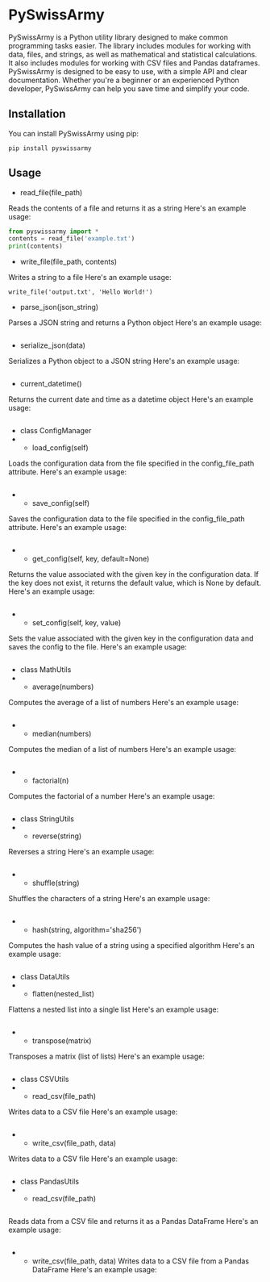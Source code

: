 # PySwissArmy

PySwissArmy is a Python utility library designed to make common programming tasks easier.
The library includes modules for working with data, files, and strings, as well as mathematical and statistical calculations.
It also includes modules for working with CSV files and Pandas dataframes.
PySwissArmy is designed to be easy to use, with a simple API and clear documentation.
Whether you're a beginner or an experienced Python developer, PySwissArmy can help you save time and simplify your code.

## Installation

You can install PySwissArmy using pip:

```
pip install pyswissarmy
```

## Usage

- read_file(file_path)

Reads the contents of a file and returns it as a string
Here's an example usage:

```python
from pyswissarmy import *
contents = read_file('example.txt')
print(contents)
```

- write_file(file_path, contents)

Writes a string to a file
Here's an example usage:
```
write_file('output.txt', 'Hello World!')
```

- parse_json(json_string)

Parses a JSON string and returns a Python object
Here's an example usage:
```

```

- serialize_json(data)

Serializes a Python object to a JSON string
Here's an example usage:
```

```

- current_datetime()

Returns the current date and time as a datetime object
Here's an example usage:
```

```

- class ConfigManager
- - load_config(self)

Loads the configuration data from the file specified in the config_file_path attribute.
Here's an example usage:
```

```

- - save_config(self)

Saves the configuration data to the file specified in the config_file_path attribute.
Here's an example usage:
```

```

- - get_config(self, key, default=None)

Returns the value associated with the given key in the configuration data. If the key does not exist, it returns the default value, which is None by default.
Here's an example usage:
```

```
- - set_config(self, key, value)

Sets the value associated with the given key in the configuration data and saves the config to the file.
Here's an example usage:
```

```

- class MathUtils
- - average(numbers)

Computes the average of a list of numbers
Here's an example usage:
```

```

- - median(numbers)

Computes the median of a list of numbers
Here's an example usage:
```

```

- - factorial(n)

Computes the factorial of a number
Here's an example usage:

```

```

- class StringUtils
- - reverse(string)

Reverses a string
Here's an example usage:
```

```

- - shuffle(string)

Shuffles the characters of a string
Here's an example usage:
```

```

- - hash(string, algorithm='sha256')

Computes the hash value of a string using a specified algorithm
Here's an example usage:
```

```

- class DataUtils
- - flatten(nested_list)

Flattens a nested list into a single list
Here's an example usage:
```

```

- - transpose(matrix)

Transposes a matrix (list of lists)
Here's an example usage:
```

```

- class CSVUtils
- - read_csv(file_path)

Writes data to a CSV file
Here's an example usage:
```

```

- - write_csv(file_path, data)

Writes data to a CSV file
Here's an example usage:
```

```

- class PandasUtils
- - read_csv(file_path)
```

```

Reads data from a CSV file and returns it as a Pandas DataFrame
Here's an example usage:
```

```

- - write_csv(file_path, data)
Writes data to a CSV file from a Pandas DataFrame
Here's an example usage:
```

```
